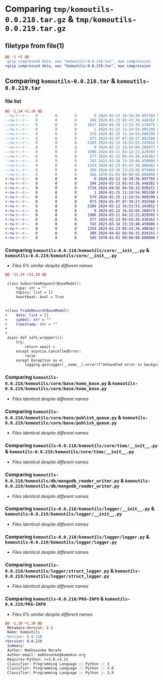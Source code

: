 # Comparing `tmp/komoutils-0.0.218.tar.gz` & `tmp/komoutils-0.0.219.tar.gz`

## filetype from file(1)

```diff
@@ -1 +1 @@
-gzip compressed data, was "komoutils-0.0.218.tar", max compression
+gzip compressed data, was "komoutils-0.0.219.tar", max compression
```

## Comparing `komoutils-0.0.218.tar` & `komoutils-0.0.219.tar`

### file list

```diff
@@ -1,14 +1,14 @@
--rw-r--r--   0        0        0        0 2024-02-22 16:30:36.997703 komoutils-0.0.218/README.md
--rw-r--r--   0        0        0      294 2024-02-23 05:43:36.448362 komoutils-0.0.218/komoutils/__init__.py
--rw-r--r--   0        0        0     1637 2024-03-26 13:23:39.134675 komoutils-0.0.218/komoutils/core/__init__.py
--rw-r--r--   0        0        0        1 2024-02-25 11:24:54.905290 komoutils-0.0.218/komoutils/core/base/__init__.py
--rw-r--r--   0        0        0      579 2024-02-25 11:24:54.909290 komoutils-0.0.218/komoutils/core/base/komo_base.py
--rw-r--r--   0        0        0      973 2024-01-07 07:39:27.992568 komoutils-0.0.218/komoutils/core/base/publish_queue.py
--rw-r--r--   0        0        0     2289 2024-02-22 16:53:53.243852 komoutils-0.0.218/komoutils/core/time/__init__.py
--rw-r--r--   0        0        0        0 2024-02-22 16:55:04.304573 komoutils-0.0.218/komoutils/db/__init__.py
--rw-r--r--   0        0        0     1996 2024-03-11 04:12:22.829593 komoutils-0.0.218/komoutils/db/mongodb_reader_writer.py
--rw-r--r--   0        0        0      577 2024-02-23 05:43:36.436362 komoutils-0.0.218/komoutils/logger/__init__.py
--rw-r--r--   0        0        0      743 2023-03-16 15:19:40.459000 komoutils-0.0.218/komoutils/logger/logger.py
--rw-r--r--   0        0        0     1254 2024-02-23 05:43:36.400362 komoutils-0.0.218/komoutils/logger/struct_logger.py
--rw-r--r--   0        0        0      380 2024-03-26 13:23:58.074869 komoutils-0.0.218/pyproject.toml
--rw-r--r--   0        0        0      586 1970-01-01 00:00:00.000000 komoutils-0.0.218/PKG-INFO
+-rw-r--r--   0        0        0        0 2024-02-22 16:30:36.997703 komoutils-0.0.219/README.md
+-rw-r--r--   0        0        0      294 2024-02-23 05:43:36.448362 komoutils-0.0.219/komoutils/__init__.py
+-rw-r--r--   0        0        0     1734 2024-04-02 04:56:32.030151 komoutils-0.0.219/komoutils/core/__init__.py
+-rw-r--r--   0        0        0        1 2024-02-25 11:24:54.905290 komoutils-0.0.219/komoutils/core/base/__init__.py
+-rw-r--r--   0        0        0      579 2024-02-25 11:24:54.909290 komoutils-0.0.219/komoutils/core/base/komo_base.py
+-rw-r--r--   0        0        0      973 2024-01-07 07:39:27.992568 komoutils-0.0.219/komoutils/core/base/publish_queue.py
+-rw-r--r--   0        0        0     2289 2024-02-22 16:53:53.243852 komoutils-0.0.219/komoutils/core/time/__init__.py
+-rw-r--r--   0        0        0        0 2024-02-22 16:55:04.304573 komoutils-0.0.219/komoutils/db/__init__.py
+-rw-r--r--   0        0        0     1996 2024-03-11 04:12:22.829593 komoutils-0.0.219/komoutils/db/mongodb_reader_writer.py
+-rw-r--r--   0        0        0      577 2024-02-23 05:43:36.436362 komoutils-0.0.219/komoutils/logger/__init__.py
+-rw-r--r--   0        0        0      743 2023-03-16 15:19:40.459000 komoutils-0.0.219/komoutils/logger/logger.py
+-rw-r--r--   0        0        0     1254 2024-02-23 05:43:36.400362 komoutils-0.0.219/komoutils/logger/struct_logger.py
+-rw-r--r--   0        0        0      380 2024-04-02 04:56:32.034151 komoutils-0.0.219/pyproject.toml
+-rw-r--r--   0        0        0      586 1970-01-01 00:00:00.000000 komoutils-0.0.219/PKG-INFO
```

### Comparing `komoutils-0.0.218/komoutils/core/__init__.py` & `komoutils-0.0.219/komoutils/core/__init__.py`

 * *Files 5% similar despite different names*

```diff
@@ -11,14 +11,20 @@
 
 class SubscribeRequest(BaseModel):
     type: str = ""
     topics: list = []
     heartbeat: bool = True
 
 
+class TradeRecord(BaseModel):
+    data: list = []
+    symbol: str = ""
+    timestamp: str = ""
+
+
 async def safe_wrapper(c):
     try:
         return await c
     except asyncio.CancelledError:
         raise
     except Exception as e:
         logging.getLogger(__name__).error(f"Unhandled error in background task: {str(e)}", exc_info=True)
```

### Comparing `komoutils-0.0.218/komoutils/core/base/komo_base.py` & `komoutils-0.0.219/komoutils/core/base/komo_base.py`

 * *Files identical despite different names*

### Comparing `komoutils-0.0.218/komoutils/core/base/publish_queue.py` & `komoutils-0.0.219/komoutils/core/base/publish_queue.py`

 * *Files identical despite different names*

### Comparing `komoutils-0.0.218/komoutils/core/time/__init__.py` & `komoutils-0.0.219/komoutils/core/time/__init__.py`

 * *Files identical despite different names*

### Comparing `komoutils-0.0.218/komoutils/db/mongodb_reader_writer.py` & `komoutils-0.0.219/komoutils/db/mongodb_reader_writer.py`

 * *Files identical despite different names*

### Comparing `komoutils-0.0.218/komoutils/logger/__init__.py` & `komoutils-0.0.219/komoutils/logger/__init__.py`

 * *Files identical despite different names*

### Comparing `komoutils-0.0.218/komoutils/logger/logger.py` & `komoutils-0.0.219/komoutils/logger/logger.py`

 * *Files identical despite different names*

### Comparing `komoutils-0.0.218/komoutils/logger/struct_logger.py` & `komoutils-0.0.219/komoutils/logger/struct_logger.py`

 * *Files identical despite different names*

### Comparing `komoutils-0.0.218/PKG-INFO` & `komoutils-0.0.219/PKG-INFO`

 * *Files 0% similar despite different names*

```diff
@@ -1,10 +1,10 @@
 Metadata-Version: 2.1
 Name: komoutils
-Version: 0.0.218
+Version: 0.0.219
 Summary: 
 Author: Makhosonke Morafo
 Author-email: makhosonke@komokun.org
 Requires-Python: >=3.8,<3.11
 Classifier: Programming Language :: Python :: 3
 Classifier: Programming Language :: Python :: 3.8
 Classifier: Programming Language :: Python :: 3.9
```

